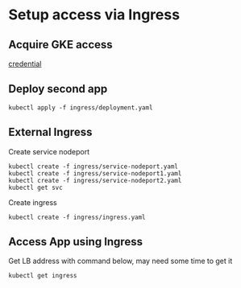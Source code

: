 
# Setup access via Ingress

## Acquire GKE access
[credential](https://github.com/adithaha/gcp-tutorial/blob/main/gke/credential.md)

## Deploy second app
```
kubectl apply -f ingress/deployment.yaml
```
## External Ingress
Create service nodeport
```
kubectl create -f ingress/service-nodeport.yaml
kubectl create -f ingress/service-nodeport1.yaml
kubectl create -f ingress/service-nodeport2.yaml
kubectl get svc
```
Create ingress
```
kubectl create -f ingress/ingress.yaml
```
## Access App using Ingress
Get LB address with command below, may need some time to get it
```
kubectl get ingress
```

